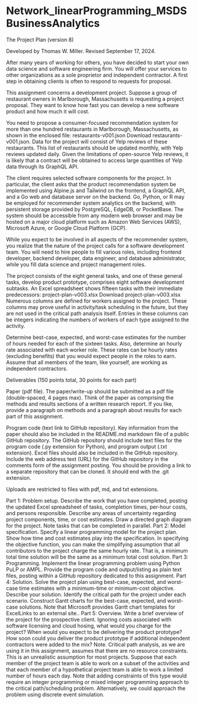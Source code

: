 # Network_linearProgramming_MSDSBusinessAnalytics

The Project Plan (version 8)

Developed by Thomas W. Miller. Revised September 17, 2024.

After many years of working for others, you have decided to start your own data science and software engineering firm. You will offer your services to other organizations as a sole proprietor and independent contractor. A first step in obtaining clients is often to respond to requests for proposal. 

This assignment concerns a development project. Suppose a group of restaurant owners in Marlborough, Massachusetts is requesting a project proposal. They want to know how fast you can develop a new software product and how much it will cost.

You need to propose a consumer-focused recommendation system for more than one hundred restaurants in Marlborough, Massachusetts, as shown in the enclosed file: restaurants-v001.json Download restaurants-v001.json. Data for the project will consist of Yelp reviews of these restaurants. This list of restaurants should be updated monthly, with Yelp reviews updated daily. Given the limitations of open-source Yelp reviews, it is likely that a contract will be obtained to access large quantities of Yelp data through its GraphQL API.

The client requires selected software components for the project. In particular, the client asks that the product recommendation system be implemented using Alpine.js and Tailwind on the frontend, a GraphQL API, and a Go web and database server on the backend. Go, Python, or R may be employed for recommender system analytics on the backend, with persistent storage provided by PostgreSQL, EdgeDB, or PocketBase. The system should be accessible from any modern web browser and may be hosted on a major cloud platform such as Amazon Web Services (AWS), Microsoft Azure, or Google Cloud Platform (GCP). 

While you expect to be involved in all aspects of the recommender system, you realize that the nature of the project calls for a software development team. You will need to hire people to fill various roles, including frontend developer, backend developer, data engineer, and database administrator, while you fill data science and project management roles.  

The project consists of the eight general tasks, and one of these general tasks, develop product prototype, comprises eight software development subtasks. An Excel spreadsheet shows fifteen tasks with their immediate predecessors: project-plan-v003.xlsx Download project-plan-v003.xlsx  Numerous columns are defined for workers assigned to the project. These columns may prove useful in activity/task scheduling in the future, but they are not used in the critical path analysis itself. Entries in these columns can be integers indicating the numbers of workers of each type assigned to the activity.

Determine best-case, expected, and worst-case estimates for the number of hours needed for each of the sixteen tasks. Also, determine an hourly rate associated with each worker role. These rates can be hourly rates (excluding benefits) that you would expect people in the roles to earn. Assume that all members of the team, like yourself, are working as independent contractors.

Deliverables (150 points total, 30 points for each part)

Paper (pdf file). The paper/write-up should be submitted as a pdf file (double-spaced, 4 pages max). Think of the paper as comprising the methods and results sections of a written research report. If you like, provide a paragraph on methods and a paragraph about results for each part of this assignment. 

Program code (text link to GitHub repository). Key information from the paper should also be included in the README.md markdown file of a public GitHub repository.  The GitHub repository should include text files for the program code (.py extension for Python), and program output (.txt extension). Excel files should also be included in the GitHub repository. Include the web address text (URL) for the GitHub repository in the comments form of the assignment posting. You should be providing a link to a separate repository that can be cloned. It should end with the .git extension.

Uploads are restricted to files with pdf, md, and txt extensions.

Part 1: Problem setup.  Describe the work that you have completed, posting the updated Excel spreadsheet of tasks, completion times, per-hour costs, and persons responsible. Describe any areas of uncertainty regarding project components, time, or cost estimates. Draw a directed graph diagram for the project. Note tasks that can be completed in parallel.
Part 2: Model specification. Specify a linear programming model for the project plan. Show how time and cost estimates play into the specification. In specifying the objective function, you can make the simplifying assumption that all contributors to the project charge the same hourly rate. That is, a minimum total time solution will be the same as a minimum total cost solution.
Part 3: Programming. Implement the linear programming problem using Python PuLP or AMPL. Provide the program code and output/listing as plain text files, posting within a GitHub repository dedicated to this assignment. 
Part 4: Solution. Solve the project plan using best-case, expected, and worst-case time estimates with a minimum-time or minimum-cost objective. Describe your solution. Identify the critical path for the project under each scenario. Construct Gantt charts for the best-case, expected, and worst-case solutions. Note that Microsoft provides Gantt chart templates for ExcelLinks to an external site..
Part 5: Overview. Write a brief overview of the project for the prospective client. Ignoring costs associated with software licensing and cloud hosing, what would you charge for the project? When would you expect to be delivering the product prototype? How soon could you deliver the product prototype if additional independent contractors were added to the mix?
Note. Critical path analysis, as we are using it in this assignment, assumes that there are no resource constraints. This is an unrealistic assumption for most projects.  Suppose that each member of the project team is able to work on a subset of the activities and that each member of a hypothetical project team is able to work a limited number of hours each day. Note that adding constraints of this type would require an integer programming or mixed integer programming approach to the critical path/scheduling problem. Alternatively, we could approach the problem using discrete event simulation. 
